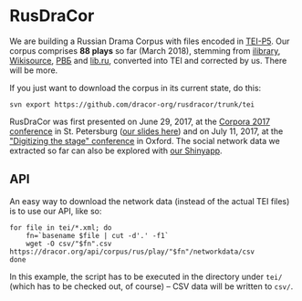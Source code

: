 # RusDraCor

We are building a Russian Drama Corpus with files encoded in
[TEI-P5](http://www.tei-c.org/Guidelines/P5/). Our corpus comprises **88 plays**
so far (March 2018), stemming from [ilibrary](http://ilibrary.ru/),
[Wikisource](https://ru.wikisource.org/), [РВБ](http://rvb.ru/) and
[lib.ru](http://lib.ru/), converted into TEI and corrected by us. There will be
more.

If you just want to download the corpus in its current state, do this:

`svn export https://github.com/dracor-org/rusdracor/trunk/tei`

RusDraCor was first presented on June 29, 2017, at the [Corpora 2017
conference](https://events.spbu.ru/events/anons/corpora-2017/?lang=Eng) in St.
Petersburg ([our slides here](https://dlina.github.io/presentations/2017-spb/))
and on July 11, 2017, at the ["Digitizing the stage"
conference](https://digitizingthestage.wordpress.com/) in Oxford. The social
network data we extracted so far can also be explored with [our
Shinyapp](https://shiny.dracor.org/).

## API

An easy way to download the network data (instead of the actual TEI files) is
to use our API, like so:

```
for file in tei/*.xml; do
    fn=`basename $file | cut -d'.' -f1`
    wget -O csv/"$fn".csv https://dracor.org/api/corpus/rus/play/"$fn"/networkdata/csv
done
```
In this example, the script has to be executed in the directory under ```tei/```
(which has to be checked out, of course) – CSV data will be written to ```csv/```.
